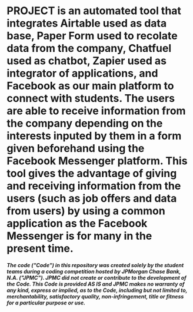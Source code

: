 # PROJECT is an automated tool that integrates Airtable used as data base, Paper Form used to recolate data from the company, Chatfuel used as chatbot, Zapier used as integrator of applications, and Facebook as our main platform to connect with students. The users are able to receive information from the company depending on the interests inputed by them in a form given beforehand using the Facebook Messenger platform. This tool gives the advantage of giving and receiving information from the users (such as job offers and data from users) by using a common application as the Facebook Messenger is for many in the present time.

##### The code ("Code") in this repository was created solely by the student teams during a coding competition hosted by JPMorgan Chase Bank, N.A. ("JPMC").						JPMC did not create or contribute to the development of the Code.  This Code is provided AS IS and JPMC makes no warranty of any kind, express or implied, as to the Code,						including but not limited to, merchantability, satisfactory quality, non-infringement, title or fitness for a particular purpose or use.